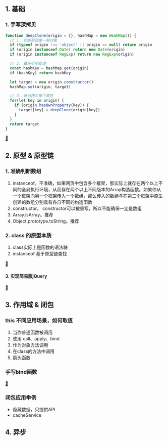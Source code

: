## 1. 基础

### 1. 手写深拷贝

```js
function deepClone(origin = {}, hashMap = new WeakMap()) {
  // 1. 判断是否是一般对象
  if (typeof origin !== 'object' || origin == null) return origin
  if (origin instanceof Date) return new Date(origin)
  if (origin instanceof RegExp) return new RegExp(origin)

  // 2. 循环引用处理
  const hashKey = hashMap.get(origin)
  if (hashKey) return hashKey

  let target = new origin.constructor()
  hashMap.set(origin, target)

  // 3. 递归拷贝每个属性
  for(let key in origin) {
    if (origin.hasOwnProperty(key)) {
      target[key] = deepClone(origin[key])
    }
  }
  return target
}
```

[🌰](../demos/js-demo-01.html)

## 2. 原型 & 原型链

### 1. 准确判断数组

1. instanceof。不准确，如果网页中包含多个框架，那实际上就存在两个以上不同的全局执行环境，从而存在两个以上不同版本的Array构造函数。如果你从一个框架向另一个框架传入一个数组，那么传入的数组与在第二个框架中原生创建的数组分别具有各自不同的构造函数
2. constructor。 constructor可以被重写，所以不能确保一定是数组
3. Array.isArray。推荐
4. Object.prototype.toString。推荐

### 2. class 的原型本质

1. class实际上是函数的语法糖
2. instanceof 基于原型链查找

[🌰](../demos/js-demo-02.html)

#### 3. 实现简易版jQuery

[🌰](../demos/js-demo-03.html)

## 3. 作用域 & 闭包

### this 不同应用场景，如何取值

1. 当作普通函数被调用
2. 使用 call、apply、bind
3. 作为对象方法调用
4. 在class的方法中调用
5. 箭头函数

### 手写bind函数

[🌰](../demos/js-demo-04.html)

### 闭包应用举例

+ 隐藏数据，只提供API
+ cacheService

## 4. 异步


